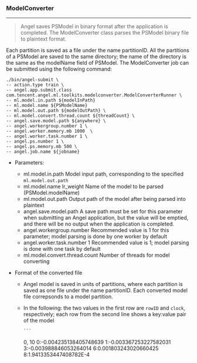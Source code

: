 ### ModelConverter

---

>  Angel saves PSModel in binary format after the application is completed. The ModelConverter class parses the PSModel binary file to plaintext format.

Each partition is saved as a file under the name partitionID. All the partitions of a PSModel are saved to the same directory; the name of the directory is the same as the modelName field of PSModel. The ModelConverter job can be submitted using the following command:

```bsh
./bin/angel-submit \
-- action.type train \
-- angel.app.submit.class com.tencent.angel.ml.toolkits.modelconverter.ModelConverterRunner \
-- ml.model.in.path ${modelInPath}
-- ml.model.name ${PSModelName}
-- ml.model.out.path ${modelOutPath} \
-- ml.model.convert.thread.count ${threadCount} \
-- angel.save.model.path ${anywhere} \
-- angel.workergroup.number 1 \
-- angel.worker.memory.mb 1000  \
-- angel.worker.task.number 1 \
-- angel.ps.number 1 \
-- angel.ps.memory.mb 500 \
-- angel.job.name ${jobname}
```

* Parameters:
    * ml.model.in.path 
      Model input path, corresponding to the specified `ml.model.out.path`
    * ml.model.name lr_weight 
      Name of the model to be parsed (PSModel.modelName)
    * ml.model.out.path 
      Output path of the model after being parsed into plaintext
    * angel.save.model.path 
      A save path must be set for this parameter when submitting an Angel application, but the value will be emptied, and there will be no output when the application is completed.
    * angel.workergroup.number 
      Recommended value is 1 for this parameter; model parsing is done by one worker by default
    * angel.worker.task.number 1 
      Recommended value is 1; model parsing is done with one task by default
    * ml.model.convert.thread.count 
      Number of threads for model converting

* Format of the converted file
    * Angel model is saved in units of partitions, where each partition is saved as one file under the name partitionID. Each converted model file correpsonds to a model partition.
    * In the following: the two values in the first row are `rowID` and `clock`, respectively; each row from the second line shows a key:value pair of the model 

          ```
        0, 10 
        0:-0.004235138405748639 
        1:-0.003367253227582031 
        3:-0.003988846053264014 
        6:0.001803243020660425 
        8:1.9413353447408782E-4 
        ``` 
